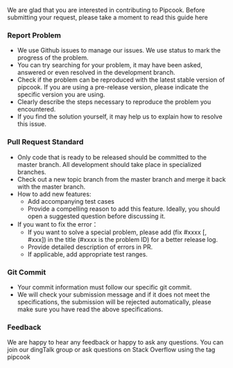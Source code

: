 We are glad that you are interested in contributing to Pipcook. Before submitting your request, please take a moment to read this guide here

<a name="FnEZv"></a>
### Report Problem

- We use Github issues to manage our issues. We use status to mark the progress of the problem.
- You can try searching for your problem, it may have been asked, answered or even resolved in the development branch.
- Check if the problem can be reproduced with the latest stable version of pipcook. If you are using a pre-release version, please indicate the specific version you are using.
- Clearly describe the steps necessary to reproduce the problem you encountered.
- If you find the solution yourself, it may help us to explain how to resolve this issue.

<a name="IJKkC"></a>
### Pull Request Standard

- Only code that is ready to be released should be committed to the master branch. All development should take place in specialized branches.
- Check out a new topic branch from the master branch and merge it back with the master branch.
- How to add new features:
  - Add accompanying test cases
  - Provide a compelling reason to add this feature. Ideally, you should open a suggested question before discussing it.
- If you want to fix the error：
  - If you want to solve a special problem, please add (fix #xxxx [, #xxx]) in the title (#xxxx is the problem ID) for a better release log.
  - Provide detailed description of errors in PR.
  - If applicable, add appropriate test ranges.

<a name="3jf3R"></a>
### Git Commit

- Your commit information must follow our specific git commit.
- We will check your submission message and if it does not meet the specifications, the submission will be rejected automatically, please make sure you have read the above specifications.

<a name="3fjcZ"></a>
### Feedback
We are happy to hear any feedback or happy to ask any questions. You can join our dingTalk group or ask questions on Stack Overflow using the tag pipcook
